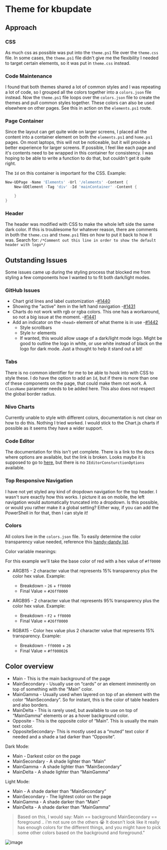 # Theme for kbupdate

## Approach

### CSS
As much css as possible was put into the `theme.ps1` file over the `theme.css` file. In some cases, the `theme.ps1` file didn't give me the flexibility I needed to target certain elements, so it was put in `theme.css` instead.

### Code Maintenance
I found that both themes shared a lot of common styles and I was repeating a lot of code, so I grouped all the colors together into a `colors.json` file instead. Now the `theme.ps1` file loops over the `colors.json` file to create the themes and pull common styles together. These colors can also be used elsewhere on other pages. See this in action on the `elements.ps1` route.

### Page Container 
Since the layout can get quite wide on larger screens, I placed all the content into a container element on both the `elements.ps1` and `home.ps1` pages. On most laptops, this will not be noticeable, but it will provide a better experience for larger screens. If possible, I feel like each page and it's contents need to be wrapped in this container for consistency. I was hoping to be able to write a function to do that, but couldn't get it quite right. 

The `Id` on this container is important for the CSS. Example:

```powershell
New-UDPage -Name 'Elements' -Url '/elements' -Content {
    New-UDElement -Tag 'div' -Id 'mainContainer' -Content {

    }
}
```

### Header
The header was modified with CSS to make the whole left side the same dark color. If this is troublesome for whatever reason, there are comments in both the `theme.css` and `theme.ps1` files on how to put it back to how it was. Search for: `/*Comment out this line in order to show the default header with logo*/`

## Outstanding Issues
Some issues came up during the styling process that blocked me from styling a few components how I wanted to to fit both dark/light modes.

### GitHub Issues
* Chart grid lines and label customization -[#1440](https://github.com/ironmansoftware/issues/issues/1440)
* Showing the "active" item in the left hand navigation -[#1431](https://github.com/ironmansoftware/issues/issues/1431)
* Charts do not work with rgb or rgba colors. This one has a workaround, so not a big issue at the moment. -[#1441](https://github.com/ironmansoftware/issues/issues/1441)
* Add an indicator on the `<head>` element of what theme is in use -[#1442](https://github.com/ironmansoftware/issues/issues/1442)
    * Style scrollbars
    * Style `hr` elements
    * If wanted, this would allow usage of a dark/light mode logo. Might be good to outline the logo in white, or use white instead of black on the logo for dark mode. Just a thought to help it stand out a bit!

### Tabs
There is no common identifier for me to be able to hook into with CSS to style these. I do have the option to add an `Id`, but if there is more than one of these components on the page, that could make them not work. A `ClassName` parameter needs to be added here. This also does not respect the global border radius.

### Nivo Charts
Currently unable to style with different colors, documentation is not clear on how to do this. Nothing I tried worked. I would stick to the Chart.js charts if possible as it seems they have a wider support.

### Code Editor
The documentation for this isn't yet complete. There is a link to the docs where options are available, but the link is broken. Looks maybe it is supposed to go to [here](https://microsoft.github.io/monaco-editor/api/modules/monaco.html), but there is no `IEditorConsturctionOptions` available.

### Top Responsive Navigation 
I have not yet styled any kind of dropdown navigation for the top header. I wasn't sure exactly how this works. I picture it as on mobile, the left navigation would automatically truncated into a dropdown. Is this possible, or would you rather make it a global setting? Either way, if you can add the PowerShell in for that, then I can style it!

### Colors 
All colors live in the `colors.json` file. To easily determine the color transparency value needed, reference this [handy-dandy list](https://gist.github.com/lopspower/03fb1cc0ac9f32ef38f4).

Color variable meanings:

For this example we'll take the base color of red with a hex value of `#ff0000`

* ARGB15 - 2 character value that represents 15% transparency plus the color hex value. Example: 
    * Breakdown - `26` + `ff0000`
    * Final Value = `#26ff0000`

* ARGB95 - 2 character value that represents 95% transparency plus the color hex value. Example: 
    * Breakdown - `F2` + `ff0000`
    * Final Value = `#26ff0000`

* RGBA15 - Color hex value plus 2 character value that represents 15% transparency. Example: 
    * Breakdown - `ff0000` + `26`
    * Final Value = `#ff000026`

## Color overview

* Main - This is the main background of the page
* MainSecondary - Usually use on “cards” or an element imminently on top of something with the “Main” color.
* MainGamma - Usually used when layered on top of an element with the color “MainSecondary”. So for instant, this is the color of table headers and also borders.
* MainDelta - This is rarely used, but available to use on top of “MainGamma” elements or as a hover background color.
* Opposite - This is the opposite color of “Main”. This is usually the main text color.
* OppositeSecondary- This is mostly used as a “muted” text color if needed and a shade a tad darker than “Opposite”.

Dark Mode:
* Main - Darkest color on the page
* MainSecondary - A shade lighter than “Main”
* MainGamma - A shade lighter than “MainSecondary”
* MainDelta - A shade lighter than “MainGamma”

Light Mode:
* Main - A shade darker than “MainSecondary”
* MainSecondary - The lightest color on the page
* MainGamma - A shade darker than “Main”
* MainDelta - A shade darker than “MainGamma”

> Based on this, I would say:
> Main == background
> MainSecondary == foreground
> .. i'm not sure on the others 😭 It doesn't look like it really has enough colors for the different things, and you might have to pick some other colors based on the background and foreground."

![image](https://user-images.githubusercontent.com/8278033/186957621-266b95e9-7747-40eb-803b-ba9a35d2e801.png)
